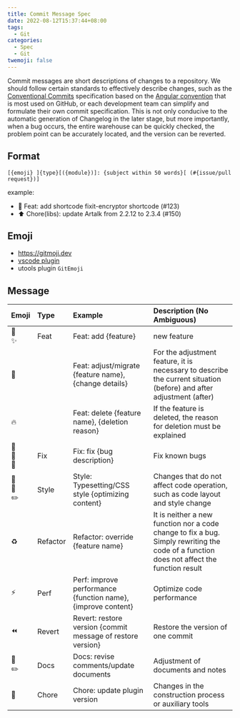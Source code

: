 ```yaml
---
title: Commit Message Spec
date: 2022-08-12T15:37:44+08:00
tags:
  - Git
categories:
  - Spec
  - Git
twemoji: false
---
```


Commit messages are short descriptions of changes to a repository. We should follow certain standards to effectively describe changes, such as the [Conventional Commits](https://www.conventionalcommits.org/en/v1.0.0-beta.4/) specification based on the [Angular convention](https://github.com/angular/angular/blob/68a6a07/CONTRIBUTING.md#commit) that is most used on GitHub, or each development team can simplify and formulate their own commit specification. This is not only conducive to the automatic generation of Changelog in the later stage, but more importantly, when a bug occurs, the entire warehouse can be quickly checked, the problem point can be accurately located, and the version can be reverted.

<!--more-->

## Format

`[{emoji} ]{type}[({module})]: {subject within 50 words}[ (#{issue/pull request})]`

example:

- :tada: Feat: add shortcode fixit-encryptor shortcode (#123)
- :arrow_up: Chore(libs): update Artalk from 2.2.12 to 2.3.4 (#150)

## Emoji

- <https://gitmoji.dev>
- [vscode plugin](https://github.com/maixiaojie/git-emoji-zh.git)
- utools plugin `GitEmoji`

## Message

| Emoji                                         | Type     | Example                                                      | Description (No Ambiguous)                                                                                                               |
| :-------------------------------------------- | :------- | :----------------------------------------------------------- | :--------------------------------------------------------------------------------------------------------------------------------------- |
| :tada: <br>:sparkles:                         | Feat     | Feat: add {feature}                                          | new feature                                                                                                                              |
| :truck:                                       |          | Feat: adjust/migrate {feature name}, {change details}        | For the adjustment feature, it is necessary to describe the current situation (before) and after adjustment (after)                      |
| :fire:                                        |          | Feat: delete {feature name}, {deletion reason}               | If the feature is deleted, the reason for deletion must be explained                                                                     |
| :bug: <br>:construction: <br>:rotating_light: | Fix      | Fix: fix {bug description}                                   | Fix known bugs                                                                                                                           |
| :art: <br>:lipstick: <br>:pencil2:            | Style    | Style: Typesetting/CSS style {optimizing content}            | Changes that do not affect code operation, such as code layout and style change                                                          |
| :recycle:                                     | Refactor | Refactor: override {feature name}                            | It is neither a new function nor a code change to fix a bug. Simply rewriting the code of a function does not affect the function result |
| :zap:                                         | Perf     | Perf: improve performance {function name}, {improve content} | Optimize code performance                                                                                                                |
| :rewind:                                      | Revert   | Revert: restore version {commit message of restore version}  | Restore the version of one commit                                                                                                        |
| :pencil: <br>:pencil2:                        | Docs     | Docs: revise comments/update documents                       | Adjustment of documents and notes                                                                                                        |
| :wrench:                                      | Chore    | Chore: update plugin version                                 | Changes in the construction process or auxiliary tools                                                                                   |
